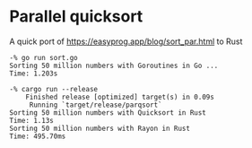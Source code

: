 # Parallel quicksort

A quick port of https://easyprog.app/blog/sort_par.html to Rust


```
-% go run sort.go
Sorting 50 million numbers with Goroutines in Go ...
Time: 1.203s

-% cargo run --release
    Finished release [optimized] target(s) in 0.09s
     Running `target/release/parqsort`
Sorting 50 million numbers with Quicksort in Rust
Time: 1.13s
Sorting 50 million numbers with Rayon in Rust
Time: 495.70ms
```

